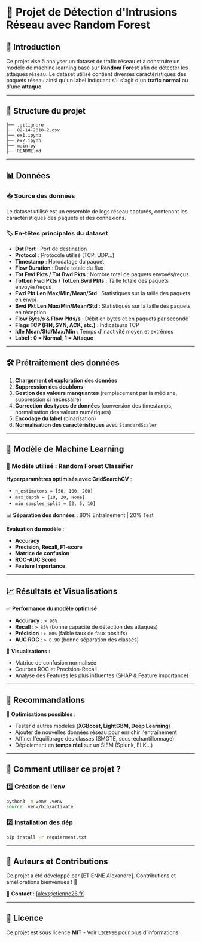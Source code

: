 # 📌 Projet de Détection d'Intrusions Réseau avec Random Forest

## 📖 Introduction
Ce projet vise à analyser un dataset de trafic réseau et à construire un modèle de machine learning basé sur **Random Forest** afin de détecter les attaques réseau. Le dataset utilisé contient diverses caractéristiques des paquets réseau ainsi qu'un label indiquant s'il s'agit d'un **trafic normal** ou d'une **attaque**.

---
## 📂 Structure du projet
```
├── .gitignore
├── 02-14-2018-2.csv
├── ex1.ipynb
├── ex2.ipynb
├── main.py
├── README.md
```

---
## 📊 Données
### 📥 Source des données
Le dataset utilisé est un ensemble de logs réseau capturés, contenant les caractéristiques des paquets et des connexions.

### 🏷️ En-têtes principales du dataset
- **Dst Port** : Port de destination
- **Protocol** : Protocole utilisé (TCP, UDP...)
- **Timestamp** : Horodatage du paquet
- **Flow Duration** : Durée totale du flux
- **Tot Fwd Pkts / Tot Bwd Pkts** : Nombre total de paquets envoyés/reçus
- **TotLen Fwd Pkts / TotLen Bwd Pkts** : Taille totale des paquets envoyés/reçus
- **Fwd Pkt Len Max/Min/Mean/Std** : Statistiques sur la taille des paquets en envoi
- **Bwd Pkt Len Max/Min/Mean/Std** : Statistiques sur la taille des paquets en réception
- **Flow Byts/s & Flow Pkts/s** : Débit en bytes et en paquets par seconde
- **Flags TCP (FIN, SYN, ACK, etc.)** : Indicateurs TCP
- **Idle Mean/Std/Max/Min** : Temps d'inactivité moyen et extrêmes
- **Label** : **0 = Normal**, **1 = Attaque**

---
## 🛠️ Prétraitement des données
1. **Chargement et exploration des données**
2. **Suppression des doublons**
3. **Gestion des valeurs manquantes** (remplacement par la médiane, suppression si nécessaire)
4. **Correction des types de données** (conversion des timestamps, normalisation des valeurs numériques)
5. **Encodage du label** (binarisation)
6. **Normalisation des caractéristiques** avec `StandardScaler`

---
## 🧠 Modèle de Machine Learning
### 📌 Modèle utilisé : **Random Forest Classifier**
**Hyperparamètres optimisés avec GridSearchCV** :
- `n_estimators = [50, 100, 200]`
- `max_depth = [10, 20, None]`
- `min_samples_split = [2, 5, 10]`

📊 **Séparation des données** : 80% Entraînement | 20% Test

**Évaluation du modèle** :
- **Accuracy**
- **Precision, Recall, F1-score**
- **Matrice de confusion**
- **ROC-AUC Score**
- **Feature Importance**

---
## 📈 Résultats et Visualisations
✅ **Performance du modèle optimisé** :
- **Accuracy** : `> 90%`
- **Recall** : `> 85%` (bonne capacité de détection des attaques)
- **Précision** : `> 80%` (faible taux de faux positifs)
- **AUC ROC** : `> 0.90` (bonne séparation des classes)

📌 **Visualisations :**
- Matrice de confusion normalisée
- Courbes ROC et Precision-Recall
- Analyse des Features les plus influentes (SHAP & Feature Importance)

---
## 🚀 Recommandations
🔹 **Optimisations possibles** :
- Tester d'autres modèles (**XGBoost, LightGBM, Deep Learning**)
- Ajouter de nouvelles données réseau pour enrichir l'entraînement
- Affiner l'équilibrage des classes (SMOTE, sous-échantillonnage)
- Déploiement en **temps réel** sur un SIEM (Splunk, ELK...)

---
## 📌 Comment utiliser ce projet ?
### 1️⃣ **Création de l'env**
```bash
python3 -m venv .venv
source .venv/bin/activate
```

### 2️⃣ **Installation des dép**
```bash
pip install -r requierment.txt
```

---
## 🔗 Auteurs et Contributions
Ce projet a été développé par [ETIENNE Alexandre].
Contributions et améliorations bienvenues ! 🚀

📩 **Contact** : [alex@etienne26.fr]

---
## 📜 Licence
Ce projet est sous licence **MIT** - Voir `LICENSE` pour plus d’informations.

